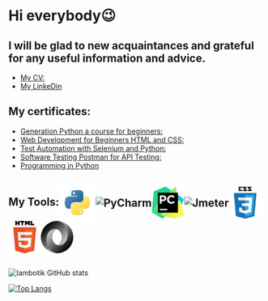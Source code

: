 # Hi everybody😉
## I will be glad to new acquaintances and grateful for any useful information and advice.
- [My CV:](https://drive.google.com/file/d/1_NPOLsBBuq7exzgVyOvIDlNIeFGLucuN/view?usp=sharing) 
- [My LinkeDin](https://www.linkedin.com/feed/)
## My certificates:
- [Generation Python a course for beginners:](https://stepik.org/cert/1165429)
- [Web Development for Beginners HTML and CSS:](https://stepik.org/cert/1436844)
- [Test Automation with Selenium and Python:](https://stepik.org/cert/1471860)
- [Software Testing Postman for API Testing:](https://stepik.org/cert/1670603)
- [Programming in Python](https://stepik.org/cert/1566540)

## My Tools:<img align='center' alt='Python' width='72px' height='72px' src="https://raw.githubusercontent.com/github/explore/80688e429a7d4ef2fca1e82350fe8e3517d3494d/topics/python/python.png"/><img align='center' alt='PyCharm' width='64px' height='64px' src="https://poli24.ru/upload/uf/cf8/cf85f75ac6b951155c9403f1d7e06e1d.png"/><img align='center' alt='PyCharm' width='64px' height='64px' src="https://raw.githubusercontent.com/github/explore/d8574c7bce27faa27fb879bca56dfe351ee66efd/topics/pycharm/pycharm.png"/><img align='center' alt='Jmeter' width='64px' height='64px' src='https://jmeter.apache.org/images/mstile-144x144.png'/><img align='center' alt='CSS' width='64px' height='64px' src="https://raw.githubusercontent.com/github/explore/80688e429a7d4ef2fca1e82350fe8e3517d3494d/topics/css/css.png"/><img align='center' alt='HTML' width='64px' height='64px' src="https://raw.githubusercontent.com/github/explore/80688e429a7d4ef2fca1e82350fe8e3517d3494d/topics/html/html.png"/><img align='center' alt='JSON' width='64px' height='64px' src="https://raw.githubusercontent.com/github/explore/80688e429a7d4ef2fca1e82350fe8e3517d3494d/topics/json/json.png"/>

##
![lambotik GitHub stats](https://github-readme-stats.vercel.app/api?username=lambotik&hide=contribs,prs&show_icons=true&theme=tokyonight)

[![Top Langs](https://github-readme-stats.vercel.app/api/top-langs/?username=lambotik&layout=compact&langs_count=8)](https://github.com/lambotik/github-readme-stats&show_icons=true&theme=merko)
